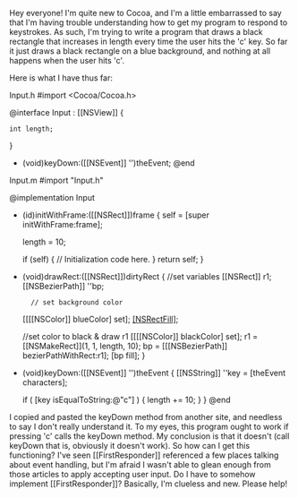 Hey everyone!  I'm quite new to Cocoa, and I'm a little embarrassed to say that I'm having trouble understanding how to get my program to respond to keystrokes.  As such, I'm trying to write a program that draws a black rectangle that increases in length every time the user hits the 'c' key.  So far it just draws a black rectangle on a blue background, and nothing at all happens when the user hits 'c'.  

Here is what I have thus far:

Input.h
#import <Cocoa/Cocoa.h>


@interface Input : [[NSView]] {

	int length;

}

- (void)keyDown:([[NSEvent]] '')theEvent;
@end


Input.m
#import "Input.h"


@implementation Input

- (id)initWithFrame:([[NSRect]])frame {
    self = [super initWithFrame:frame];
	
	length = 10;
	
    if (self) {
        // Initialization code here.
    }
    return self;
}

- (void)drawRect:([[NSRect]])dirtyRect {
        //set variables
	[[NSRect]] r1;
	[[NSBezierPath]] ''bp;
	
        // set background color
	[[[[NSColor]] blueColor] set];
	[[NSRectFill]](dirtyRect);
	
	//set color to black & draw r1
	[[[[NSColor]] blackColor] set];
	r1 = [[NSMakeRect]](1, 1, length, 10);
	bp = [[[NSBezierPath]] bezierPathWithRect:r1];
	[bp fill];
}
	
- (void)keyDown:([[NSEvent]] '')theEvent
{
    [[NSString]] ''key = [theEvent characters];
	
    if ( [key isEqualToString:@"c"] ) {
        length += 10;
    }
}
@end


I copied and pasted the keyDown method from another site, and needless to say I don't really understand it.  To my eyes, this program ought to work if pressing 'c' calls the keyDown method.  My conclusion is that it doesn't (call keyDown that is, obviously it doesn't work).  So how can I get this functioning?  I've seen [[FirstResponder]] referenced a few places talking about event handling, but I'm afraid I wasn't able to glean enough from those articles to apply accepting user input.  Do I have to somehow implement [[FirstResponder]]?  Basically, I'm clueless and new.  Please help!